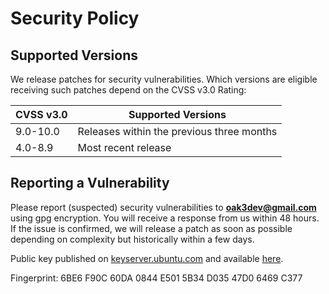 # Security Policy

## Supported Versions

We release patches for security vulnerabilities. Which versions are eligible receiving such patches depend on the CVSS
v3.0 Rating:

| CVSS v3.0 | Supported Versions                        |
| --------- | ----------------------------------------- |
| 9.0-10.0  | Releases within the previous three months |
| 4.0-8.9   | Most recent release                       |

## Reporting a Vulnerability

Please report (suspected) security vulnerabilities to
**[oak3dev@gmail.com](mailto:oak3dev@gmail.com)** using gpg encryption. You will receive a response from us within 48 hours. If the issue is
confirmed, we will release a patch as soon as possible depending on complexity but historically within a few days.

Public key published on [keyserver.ubuntu.com](https://keyserver.ubuntu.com/) and available [here](https://oak.github.io/sbs4j/pages/public-key).

Fingerprint: 6BE6 F90C 60DA 0844 E501  5B34 D035 47D0 6469 C377